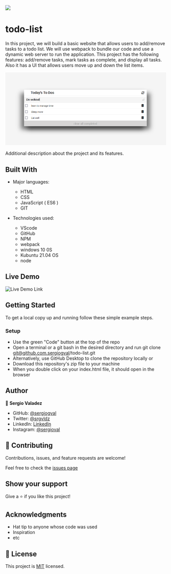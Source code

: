 ![](https://img.shields.io/badge/Microverse-blueviolet)

# todo-list

In this project, we will build a basic website that allows users to add/remove tasks to a todo list. We will use webpack
to bundle our code and use a dynamic web server to run the application. This project has the following features:
add/remove tasks, mark tasks as complete, and display all tasks. Also it has a UI that allows users move up and down the
list items.


![screenshot](./app_screenshot.png)

Additional description about the project and its features.

## Built With

- Major languages:
  - HTML
  - CSS
  - JavaScript ( ES6 )
  - GIT

- Technologies used:
  - VScode
  - GitHub
  - NPM
  - webpack
  - windows 10 0S
  - Kubuntu 21.04 OS
  - node

## Live Demo

<!-- todo: Go live and update the link -->
![Live Demo Link](https://sergiogval.github.io/todo-o-nada/)

## Getting Started

To get a local copy up and running follow these simple example steps.

### Setup

- Use the green "Code" button at the top of the repo
- Open a terminal or a git bash in the desired directory and run git clone git@github.com.sergiogval/todo-list.git
- Alternatively, use GitHub Desktop to clone the repository locally or
- Download this repository's zip file to your machine
- When you double click on your index.html file, it should open in the browser

## Author

👤 **Sergio Valadez**

- GitHub: [@sergiogval](https://github.com/sergiogval)
- Twitter: [@srgvldz](https://twitter.com/srgvldz)
- LinkedIn: [LinkedIn](https://www.linkedin.com/in/sergio-valadez-282153216/)
- Instagram: [@sergioval](https://www.instagram.com/sergioval/)

## 🤝 Contributing

Contributions, issues, and feature requests are welcome!

Feel free to check the [issues page](https://github.com/sergiogval/todo-o-nada/issues)

## Show your support

Give a ⭐️ if you like this project!

## Acknowledgments

- Hat tip to anyone whose code was used
- Inspiration
- etc

## 📝 License

This project is [MIT](./MIT.md) licensed.
